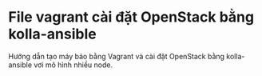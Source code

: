 # File vagrant cài đặt OpenStack bằng kolla-ansible

Hướng dẫn tạo máy bảo bằng Vagrant và cài đặt OpenStack bằng kolla-ansible vơi mô hình nhiều node.
